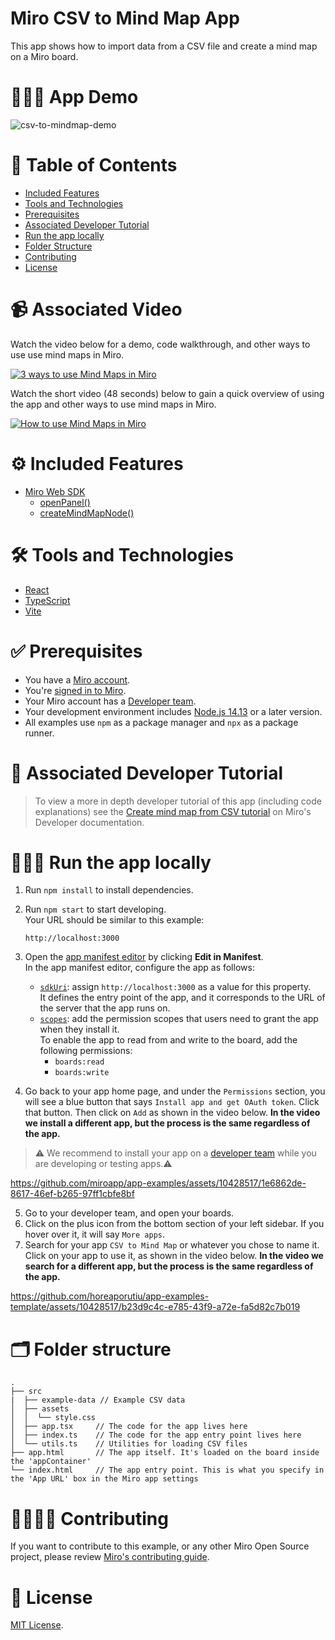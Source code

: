 # Miro CSV to Mind Map App

This app shows how to import data from a CSV file and create a mind map on a Miro board.

# 👨🏻‍💻 App Demo

![csv-to-mindmap-demo](https://github.com/miroapp/app-examples/assets/10428517/9bc2274f-11f0-4974-973d-eb97da2ddea1)

# 📒 Table of Contents

- [Included Features](#features)
- [Tools and Technologies](#tools)
- [Prerequisites](#prerequisites)
- [Associated Developer Tutorial](#tutorial)
- [Run the app locally](#run)
- [Folder Structure](#folder)
- [Contributing](#contributing)
- [License](#license)

# 📹 Associated Video <a name="video"></a>

Watch the video below for a demo, code walkthrough, and other ways to use use mind maps in Miro.

[![3 ways to use Mind Maps in Miro](https://img.youtube.com/vi/z-kGniEBgZQ/0.jpg)](https://youtu.be/z-kGniEBgZQ)

Watch the short video (48 seconds) below to gain a quick overview of using the app and other ways to use mind maps in Miro.

[![How to use Mind Maps in Miro](https://img.youtube.com/vi/thKZa4zGduc/0.jpg)](https://youtu.be/thKZa4zGduc)

# ⚙️ Included Features <a name="features"></a>

- [Miro Web SDK](https://developers.miro.com/docs/web-sdk-reference)
  - [openPanel()](https://developers.miro.com/docs/ui_boardui#openpanel)
  - [createMindMapNode()](https://developers.miro.com/docs/experimental_experimental#createmindmapnode)

# 🛠️ Tools and Technologies <a name="tools"></a>

- [React](https://react.dev/)
- [TypeScript](https://www.typescriptlang.org/)
- [Vite](https://vitejs.dev/)

# ✅ Prerequisites <a name="prerequisites"></a>

- You have a [Miro account](https://miro.com/signup/).
- You're [signed in to Miro](https://miro.com/login/).
- Your Miro account has a [Developer team](https://developers.miro.com/docs/create-a-developer-team).
- Your development environment includes [Node.js 14.13](https://nodejs.org/en/download) or a later version.
- All examples use `npm` as a package manager and `npx` as a package runner.

# 📖 Associated Developer Tutorial <a name="tutorial"></a>

> To view a more in depth developer tutorial
> of this app (including code explanations) see the [Create mind map from CSV tutorial](https://developers.miro.com/docs/create-mind-map-from-csv) on Miro's Developer documentation.

# 🏃🏽‍♂️ Run the app locally <a name="run"></a>

1. Run `npm install` to install dependencies.
2. Run `npm start` to start developing. \
   Your URL should be similar to this example:
   ```
   http://localhost:3000
   ```
3. Open the [app manifest editor](https://developers.miro.com/docs/manually-create-an-app#step-2-configure-your-app-in-miro) by clicking **Edit in Manifest**. \
   In the app manifest editor, configure the app as follows:

   - [`sdkUri`](https://developers.miro.com/docs/app-manifest#sdkuri): assign `http://localhost:3000` as a value for this property. \
     It defines the entry point of the app, and it corresponds to the URL of the server that the app runs on.
   - [`scopes`](https://developers.miro.com/docs/app-manifest#scopes): add the permission scopes that users need to grant the app when they install it. \
     To enable the app to read from and write to the board, add the following permissions:
     - `boards:read`
     - `boards:write`

4. Go back to your app home page, and under the `Permissions` section, you will see a blue button that says `Install app and get OAuth token`. Click that button. Then click on `Add` as shown in the video below. <b>In the video we install a different app, but the process is the same regardless of the app.</b>

> ⚠️ We recommend to install your app on a [developer team](https://developers.miro.com/docs/create-a-developer-team) while you are developing or testing apps.⚠️

https://github.com/miroapp/app-examples/assets/10428517/1e6862de-8617-46ef-b265-97ff1cbfe8bf

5. Go to your developer team, and open your boards.
6. Click on the plus icon from the bottom section of your left sidebar. If you hover over it, it will say `More apps`.
7. Search for your app `CSV to Mind Map` or whatever you chose to name it. Click on your app to use it, as shown in the video below. <b>In the video we search for a different app, but the process is the same regardless of the app.</b>

https://github.com/horeaporutiu/app-examples-template/assets/10428517/b23d9c4c-e785-43f9-a72e-fa5d82c7b019

# 🗂️ Folder structure <a name="folder"></a>

```
.
├── src
|  ├── example-data // Example CSV data
│  ├── assets
│  │  └── style.css
│  ├── app.tsx     // The code for the app lives here
│  ├── index.ts    // The code for the app entry point lives here
│  └── utils.ts    // Utilities for loading CSV files
├── app.html       // The app itself. It's loaded on the board inside the 'appContainer'
└── index.html     // The app entry point. This is what you specify in the 'App URL' box in the Miro app settings
```

# 🫱🏻‍🫲🏽 Contributing <a name="contributing"></a>

If you want to contribute to this example, or any other Miro Open Source project, please review [Miro's contributing guide](https://github.com/miroapp/app-examples/blob/main/CONTRIBUTING.md).

# 🪪 License <a name="license"></a>

[MIT License](https://github.com/miroapp/app-examples/blob/main/LICENSE).
